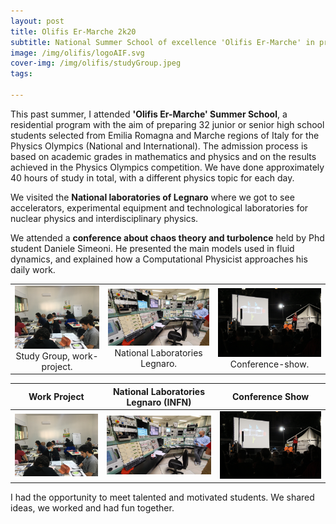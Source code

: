 ```yaml
---
layout: post
title: Olifis Er-Marche 2k20
subtitle: National Summer School of excellence 'Olifis Er-Marche' in preparation for the International Physics Olympiads competition
image: /img/olifis/logoAIF.svg
cover-img: /img/olifis/studyGroup.jpeg
tags:

---
```

 
This past summer, I attended **'Olifis Er-Marche' Summer School**, a residential program with the aim of preparing 32 junior or senior high school students selected from Emilia Romagna and Marche regions of Italy for the Physics Olympics (National and International). 
The admission process is based on academic grades in mathematics and physics and on the results achieved in the Physics Olympics competition. We have done approximately 40 hours of study in total, with a different physics topic for each day. 

We visited the **National laboratories of Legnaro** where we got to see accelerators, experimental equipment and technological laboratories for nuclear physics and interdisciplinary physics.  

We attended a **conference about chaos theory and turbolence** held by Phd student Daniele Simeoni.
He presented the main models used in fluid dynamics, and explained how a Computational Physicist approaches his daily work. 

<table width="1000" border="0" cellpadding="5">

<tr>

<td align="center" valign="center">
<img src="/img/olifis/studyGroup2.jpg" alt="description here" width="500px" />
<br />
Study Group, work-project.
</td>

<td align="center" valign="center">
<img src="/img/olifis/LegnaroLab.jpeg" alt="description here" width="500px"/>
<br />
National Laboratories Legnaro.
</td>

<td align="center" valign="center">
<img src="/img/olifis/fisicaSognante.jpg" alt="fisica sognante" width="500px"/>
<br />
Conference-show.
</td>

</tr>

</table>

Work Project            |  National Laboratories Legnaro (INFN)      |    Conference Show
:-------------------------:|:-------------------------:|:-------------------------:
![](/img/olifis/studyGroup2.jpg)  |  ![](/img/olifis/LegnaroLab.jpeg)   |   ![](/img/olifis/fisicaSognante.jpg)


I had the opportunity to meet talented and motivated students. We shared ideas, we worked and had fun together. 
